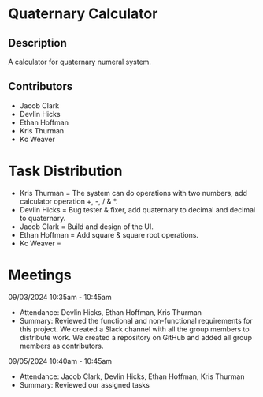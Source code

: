 # Quaternary Calculator

## Description
A calculator for quaternary numeral system.

## Contributors
- Jacob Clark
- Devlin Hicks
- Ethan Hoffman
- Kris Thurman
- Kc Weaver

# Task Distribution
- Kris Thurman = The system can do operations with two numbers, add calculator operation +, -, / & *.
- Devlin Hicks = Bug tester & fixer, add quaternary to decimal and decimal to quaternary.
- Jacob Clark = Build and design of the UI.
- Ethan Hoffman = Add square & square root operations. 
- Kc Weaver = 

# Meetings
09/03/2024 10:35am - 10:45am
- Attendance: Devlin Hicks, Ethan Hoffman, Kris Thurman
- Summary: Reviewed the functional and non-functional requirements for this project. We created a Slack channel with all the group members to distribute work. We created a repository on GitHub and added all group members as contributors.

09/05/2024 10:40am - 10:45am
- Attendance: Jacob Clark, Devlin Hicks, Ethan Hoffman, Kris Thurman
- Summary: Reviewed our assigned tasks